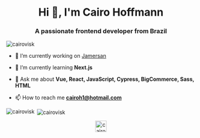 <h1 align="center">Hi 👋, I'm Cairo Hoffmann</h1>
<h3 align="center">A passionate frontend developer from Brazil</h3>

<p align="left"> <img src="https://komarev.com/ghpvc/?username=cairovisk" alt="cairovisk" /> </p>

- 🔭 I’m currently working on [Jamersan](https://jamersan.com/)

- 🌱 I’m currently learning **Next.js**

- 💬 Ask me about **Vue, React, JavaScript, Cypress, BigCommerce, Sass, HTML**

- 📫 How to reach me **cairoh1@hotmail.com**

<p align="left"><p><img align="left" src="https://github-readme-stats.vercel.app/api/top-langs/?username=cairovisk&layout=compact&hide=html" alt="cairovisk" /></p>

<p>&nbsp;<img align="center" src="https://github-readme-stats.vercel.app/api?username=cairovisk&show_icons=true" alt="cairovisk" /></p>

<p align="center"> 
<a href="https://linkedin.com/in/cairo hoffmann" target="blank"><img align="center" src="https://cdn.jsdelivr.net/npm/simple-icons@3.0.1/icons/linkedin.svg" alt="cairo hoffmann" height="30" width="30" /></a>
</p>
